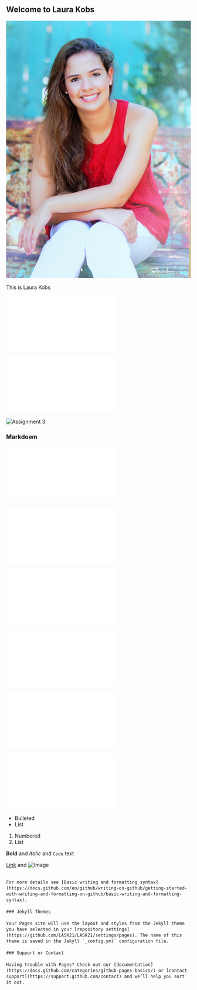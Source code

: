 ## Welcome to Laura Kobs

![IMG_0515.JPG](https://github.com/LASK21/LASK21/blob/aefe23c5d84036dcd953fc47698c6bed3b356868/IMG_0515.JPG)

This is Laura Kobs

![Assignment 1](file:///C:/Users/merry/Documents/Assignment%20Reading%201.htm)

![Assignment 2](file:///C:/Users/merry/Documents/Assignment%202.htm)

![Assignment 3]()

### Markdown

![Lab 0](file:///C:/Users/merry/Documents/LAB1.html)

![Lab 1](file:///C:/Users/merry/Downloads/Lab01.html)

![Lab 2](file:///C:/Users/merry/Documents/LAB2.html)

![Lab 3](file:///C:/Users/merry/Documents/Lab3.html)

![Lab 4](file:///C:/Users/merry/Documents/Lab4.html)

![Lab 5](file:///C:/Users/merry/Documents/Lab5.html)

- Bulleted
- List

1. Numbered
2. List

**Bold** and _Italic_ and `Code` text

[Link](url) and ![Image](src)
```

For more details see [Basic writing and formatting syntax](https://docs.github.com/en/github/writing-on-github/getting-started-with-writing-and-formatting-on-github/basic-writing-and-formatting-syntax).

### Jekyll Themes

Your Pages site will use the layout and styles from the Jekyll theme you have selected in your [repository settings](https://github.com/LASK21/LASK21/settings/pages). The name of this theme is saved in the Jekyll `_config.yml` configuration file.

### Support or Contact

Having trouble with Pages? Check out our [documentation](https://docs.github.com/categories/github-pages-basics/) or [contact support](https://support.github.com/contact) and we’ll help you sort it out.
